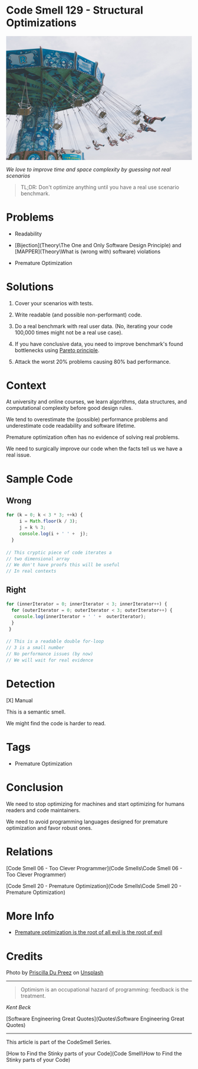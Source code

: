 # Code Smell 129 - Structural Optimizations

![Code Smell 129 - Structural Optimizations](priscilla-du-preez-msCvfyAmAx0-unsplash.jpg)

*We love to improve time and space complexity by guessing not real scenarios*

> TL;DR: Don't optimize anything until you have a real use scenario benchmark.

# Problems

- Readability

- [Bijection](Theory\The One and Only Software Design Principle) and [MAPPER](Theory\What is (wrong with) software) violations

- Premature Optimization

# Solutions

1. Cover your scenarios with tests.

2. Write readable (and possible non-performant) code.

3. Do a real benchmark with real user data. (No, iterating your code 100,000 times might not be a real use case).

4. If you have conclusive data, you need to improve benchmark's found bottlenecks using [Pareto principle](https://en.wikipedia.org/wiki/Pareto_principle).

5. Attack the worst 20% problems causing 80% bad performance.

# Context

At university and online courses, we learn algorithms, data structures, and computational complexity before good design rules.

We tend to overestimate the (possible) performance problems and underestimate code readability and software lifetime.

Premature optimization often has no evidence of solving real problems.

We need to surgically improve our code when the facts tell us we have a real issue.

# Sample Code

## Wrong

[Gist Url]: # (https://gist.github.com/mcsee/b8d538891f3b1cf508e984399af004b0)
```javascript
for (k = 0; k < 3 * 3; ++k) {
     i = Math.floor(k / 3);
     j = k % 3;
     console.log(i + ' ' +  j);
  }
 
// This cryptic piece of code iterates a
// two dimensional array
// We don't have proofs this will be useful
// In real contexts
```

## Right

[Gist Url]: # (https://gist.github.com/mcsee/b68e67c449b7d0a5b13f69381f02e8e4)
```javascript
for (innerIterator = 0; innerIterator < 3; innerIterator++) {
  for (outerIterator = 0; outerIterator < 3; outerIterator++) {
   console.log(innerIterator + ' ' +  outerIterator);
  }
 }

// This is a readable double for-loop
// 3 is a small number
// No performance issues (by now)
// We will wait for real evidence

```

# Detection

[X] Manual

This is a semantic smell. 

We might find the code is harder to read.

# Tags

- Premature Optimization

# Conclusion

We need to stop optimizing for machines and start optimizing for humans readers and code maintainers.

We need to avoid programming languages designed for premature optimization and favor robust ones.

# Relations

[Code Smell 06 - Too Clever Programmer](Code Smells\Code Smell 06 - Too Clever Programmer)

[Code Smell 20 - Premature Optimization](Code Smells\Code Smell 20 - Premature Optimization)

# More Info

- [Premature optimization is the root of all evil is the root of evil](https://okaleniuk.medium.com/premature-optimization-is-the-root-of-all-evil-is-the-root-of-evil-a8ab8056c6b)

# Credits

Photo by [Priscilla Du Preez](https://unsplash.com/@priscilladupreez) on [Unsplash](https://unsplash.com/s/photos/fast)
  
* * *

> Optimism is an occupational hazard of programming: feedback is the treatment.

_Kent Beck_
 
[Software Engineering Great Quotes](Quotes\Software Engineering Great Quotes)

* * *

This article is part of the CodeSmell Series.

[How to Find the Stinky parts of your Code](Code Smell\How to Find the Stinky parts of your Code)